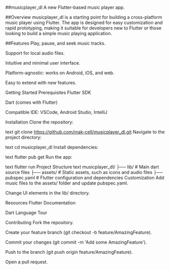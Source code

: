 ##musicplayer_dl
A new Flutter-based music player app.

##Overview
musicplayer_dl is a starting point for building a cross-platform music player using Flutter. The app is designed for easy customization and rapid prototyping, making it suitable for developers new to Flutter or those looking to build a simple music playing application.

##Features
Play, pause, and seek music tracks.

Support for local audio files.

Intuitive and minimal user interface.

Platform-agnostic: works on Android, iOS, and web.

Easy to extend with new features.

Getting Started
Prerequisites
Flutter SDK

Dart (comes with Flutter)

Compatible IDE: VSCode, Android Studio, IntelliJ

Installation
Clone the repository:

text
git clone https://github.com/mak-cell/musicplayer_dl.git
Navigate to the project directory:

text
cd musicplayer_dl
Install dependencies:

text
flutter pub get
Run the app:

text
flutter run
Project Structure
text
musicplayer_dl/
├── lib/           # Main dart source files
├── assets/        # Static assets, such as icons and audio files
├── pubspec.yaml   # Flutter configuration and dependencies
Customization
Add music files to the assets/ folder and update pubspec.yaml.

Change UI elements in the lib/ directory.

Resources
Flutter Documentation

Dart Language Tour

Contributing
Fork the repository.

Create your feature branch (git checkout -b feature/AmazingFeature).

Commit your changes (git commit -m 'Add some AmazingFeature').

Push to the branch (git push origin feature/AmazingFeature).

Open a pull request.
